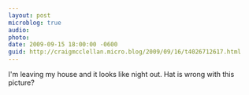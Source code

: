 ```yaml
---
layout: post
microblog: true
audio: 
photo: 
date: 2009-09-15 18:00:00 -0600
guid: http://craigmcclellan.micro.blog/2009/09/16/t4026712617.html
---
```

I'm leaving my house and it looks like night out. Hat is wrong with this picture?
